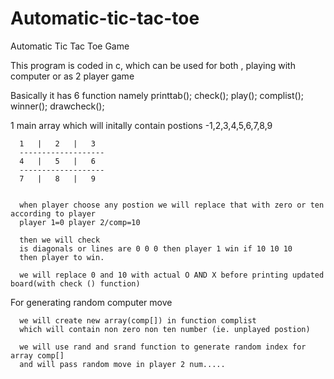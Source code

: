 # Automatic-tic-tac-toe
Automatic Tic Tac Toe Game

This program is coded in c, which can be used for both , playing with computer or as 2 player game

Basically it has 6 function namely
printtab();
check();
play();
complist();
winner();
drawcheck();

 1 main array which will initally contain postions -1,2,3,4,5,6,7,8,9
      
      1   |   2   |   3 
      -------------------
      4   |   5   |   6
      -------------------
      7   |   8   |   9
      
      
      when player choose any postion we will replace that with zero or ten according to player 
      player 1=0 player 2/comp=10
      
      then we will check 
      is diagonals or lines are 0 0 0 then player 1 win if 10 10 10
      then player to win.
      
      we will replace 0 and 10 with actual O AND X before printing updated board(with check () function)
      
      
 For generating random computer move
 
      we will create new array(comp[]) in function complist 
      which will contain non zero non ten number (ie. unplayed postion)
      
      we will use rand and srand function to generate random index for array comp[]
      and will pass random move in player 2 num.....
      
